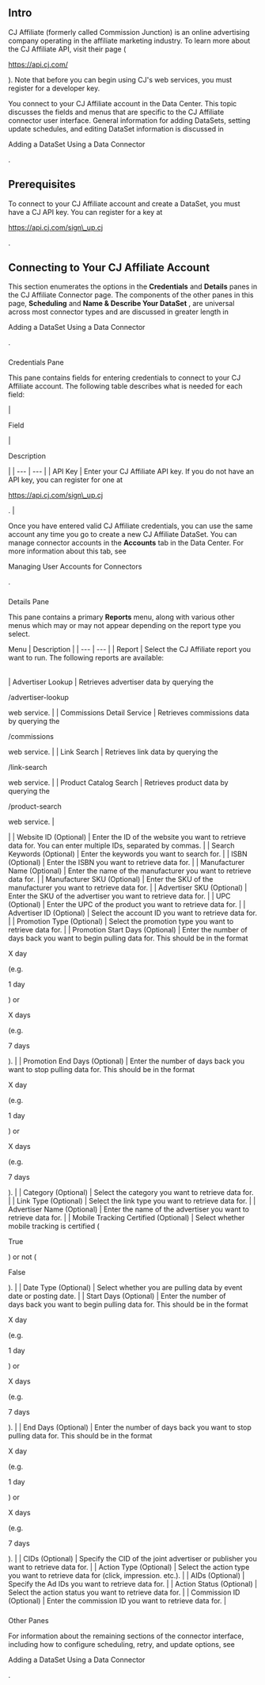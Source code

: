 

Intro
-------

CJ Affiliate (formerly called Commission Junction) is an online advertising company operating in the affiliate marketing industry. To learn more about the CJ Affiliate API, visit their page (

https://api.cj.com/

). Note that before you can begin using CJ's web services, you must register for a developer key.


 You connect to your CJ Affiliate account in the Data Center. This topic discusses the fields and menus that are specific to the CJ Affiliate connector user interface. General information for adding DataSets, setting update schedules, and editing DataSet information is discussed in

Adding a DataSet Using a Data Connector

.


 Prerequisites
---------------

To connect to your CJ Affiliate account and create a DataSet, you must have a CJ API key. You can register for a key at

https://api.cj.com/sign\_up.cj

.


 Connecting to Your CJ Affiliate Account
-----------------------------------------


 This section enumerates the options in the
 **Credentials**
 and
 **Details**
 panes in the CJ Affiliate Connector page. The components of the other panes in this page,
 **Scheduling**
 and
 **Name & Describe Your DataSet**
 , are universal across most connector types and are discussed in greater length in

Adding a DataSet Using a Data Connector

.


###

Credentials Pane


 This pane contains fields for entering credentials to connect to your CJ Affiliate account. The following table describes what is needed for each field:


|

Field

|

Description

|
| --- | --- |
|
 API Key
  |
 Enter your CJ Affiliate API key. If you do not have an API key, you can register for one at

https://api.cj.com/sign\_up.cj

.
  |


 Once you have entered valid CJ Affiliate credentials, you can use the same account any time you go to create a new CJ Affiliate DataSet. You can manage connector accounts in the
 **Accounts**
 tab in the Data Center. For more information about this tab, see

Managing User Accounts for Connectors

.


###
 Details Pane

This pane contains a primary
 **Reports**
 menu, along with various other menus which may or may not appear depending on the report type you select.


 Menu
  |
 Description
  |
| --- | --- |
|
 Report
  |
 Select the CJ Affiliate report you want to run. The following reports are available:


|  |  |
| --- | --- |
|
 Advertiser Lookup
  |
 Retrieves advertiser data by querying the

/advertiser-lookup

web service.
  |
|
 Commissions Detail Service
  |
 Retrieves commissions data by querying the

/commissions

web service.
  |
|
 Link Search
  |
 Retrieves link data by querying the

/link-search

web service.
  |
|
 Product Catalog Search
  |
 Retrieves product data by querying the

/product-search

web service.
  |

|
|
 Website ID (Optional)
  |
 Enter the ID of the website you want to retrieve data for. You can enter multiple IDs, separated by commas.
  |
|
 Search Keywords (Optional)
  |
 Enter the keywords you want to search for.
  |
|
 ISBN (Optional)
  |
 Enter the ISBN you want to retrieve data for.
  |
|
 Manufacturer Name (Optional)
  |
 Enter the name of the manufacturer you want to retrieve data for.
  |
|
 Manufacturer SKU (Optional)
  |
 Enter the SKU of the manufacturer you want to retrieve data for.
  |
|
 Advertiser SKU (Optional)
  |
 Enter the SKU of the advertiser you want to retrieve data for.
  |
|
 UPC (Optional)
  |
 Enter the UPC of the product you want to retrieve data for.
  |
|
 Advertiser ID (Optional)
  |
 Select the account ID you want to retrieve data for.
  |
|
 Promotion Type (Optional)
  |
 Select the promotion type you want to retrieve data for.
  |
|
 Promotion Start Days (Optional)
  |
 Enter the number of days back you want to begin pulling data for. This should be in the format

X day

(e.g.

1 day

) or

X days

(e.g.

7 days

).
  |
|
 Promotion End Days (Optional)
  |
 Enter the number of days back you want to stop pulling data for. This should be in the format

X day

(e.g.

1 day

) or

X days

(e.g.

7 days

).
  |
|
 Category (Optional)
  |
 Select the category you want to retrieve data for.
  |
|
 Link Type (Optional)
  |
 Select the link type you want to retrieve data for.
  |
|
 Advertiser Name (Optional)
  |
 Enter the name of the advertiser you want to retrieve data for.
  |
|
 Mobile Tracking Certified (Optional)
  |
 Select whether mobile tracking is certified (

True

) or not (

False

).
  |
|
 Date Type (Optional)
  |
 Select whether you are pulling data by event date or posting date.
  |
|
 Start Days (Optional)
  |
 Enter the number of days back you want to begin pulling data for. This should be in the format

X day

(e.g.

1 day

) or

X days

(e.g.

7 days

).
  |
|
 End Days (Optional)
  |
 Enter the number of days back you want to stop pulling data for. This should be in the format

X day

(e.g.

1 day

) or

X days

(e.g.

7 days

).
  |
|
 CIDs (Optional)
  |
 Specify the CID of the joint advertiser or publisher you want to retrieve data for.
  |
|
 Action Type (Optional)
  |
 Select the action type you want to retrieve data for (click, impression. etc.).
  |
|
 AIDs (Optional)
  |
 Specify the Ad IDs you want to retrieve data for.
  |
|
 Action Status (Optional)
  |
 Select the action status you want to retrieve data for.
  |
|
 Commission ID (Optional)
  |
 Enter the commission ID you want to retrieve data for.
  |


###
 Other Panes

For information about the remaining sections of the connector interface, including how to configure scheduling, retry, and update options, see

Adding a DataSet Using a Data Connector

.

